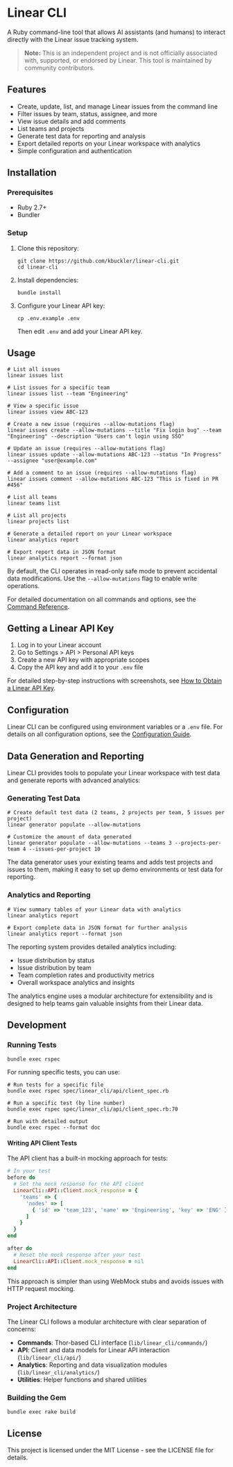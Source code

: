 # Linear CLI

A Ruby command-line tool that allows AI assistants (and humans) to interact directly with the Linear issue tracking system.

> **Note:** This is an independent project and is not officially associated with, supported, or endorsed by Linear. This tool is maintained by community contributors.

## Features

- Create, update, list, and manage Linear issues from the command line
- Filter issues by team, status, assignee, and more
- View issue details and add comments
- List teams and projects
- Generate test data for reporting and analysis
- Export detailed reports on your Linear workspace with analytics
- Simple configuration and authentication

## Installation

### Prerequisites

- Ruby 2.7+
- Bundler

### Setup

1. Clone this repository:
   ```
   git clone https://github.com/kbuckler/linear-cli.git
   cd linear-cli
   ```

2. Install dependencies:
   ```
   bundle install
   ```

3. Configure your Linear API key:
   ```
   cp .env.example .env
   ```
   Then edit `.env` and add your Linear API key.

## Usage

```
# List all issues
linear issues list

# List issues for a specific team
linear issues list --team "Engineering"

# View a specific issue
linear issues view ABC-123

# Create a new issue (requires --allow-mutations flag)
linear issues create --allow-mutations --title "Fix login bug" --team "Engineering" --description "Users can't login using SSO"

# Update an issue (requires --allow-mutations flag)
linear issues update --allow-mutations ABC-123 --status "In Progress" --assignee "user@example.com"

# Add a comment to an issue (requires --allow-mutations flag)
linear issues comment --allow-mutations ABC-123 "This is fixed in PR #456"

# List all teams
linear teams list

# List all projects
linear projects list

# Generate a detailed report on your Linear workspace
linear analytics report

# Export report data in JSON format
linear analytics report --format json
```

By default, the CLI operates in read-only safe mode to prevent accidental data modifications. Use the `--allow-mutations` flag to enable write operations.

For detailed documentation on all commands and options, see the [Command Reference](docs/COMMANDS.md).

## Getting a Linear API Key

1. Log in to your Linear account
2. Go to Settings > API > Personal API keys
3. Create a new API key with appropriate scopes
4. Copy the API key and add it to your `.env` file

For detailed step-by-step instructions with screenshots, see [How to Obtain a Linear API Key](docs/API_KEY.md).

## Configuration

Linear CLI can be configured using environment variables or a `.env` file. For details on all configuration options, see the [Configuration Guide](docs/CONFIGURATION.md).

## Data Generation and Reporting

Linear CLI provides tools to populate your Linear workspace with test data and generate reports with advanced analytics:

### Generating Test Data

```
# Create default test data (2 teams, 2 projects per team, 5 issues per project)
linear generator populate --allow-mutations

# Customize the amount of data generated
linear generator populate --allow-mutations --teams 3 --projects-per-team 4 --issues-per-project 10
```

The data generator uses your existing teams and adds test projects and issues to them, making it easy to set up demo environments or test data for reporting.

### Analytics and Reporting

```
# View summary tables of your Linear data with analytics
linear analytics report

# Export complete data in JSON format for further analysis
linear analytics report --format json
```

The reporting system provides detailed analytics including:
- Issue distribution by status
- Issue distribution by team
- Team completion rates and productivity metrics
- Overall workspace analytics and insights

The analytics engine uses a modular architecture for extensibility and is designed to help teams gain valuable insights from their Linear data.

## Development

### Running Tests

```
bundle exec rspec
```

For running specific tests, you can use:

```
# Run tests for a specific file
bundle exec rspec spec/linear_cli/api/client_spec.rb

# Run a specific test (by line number)
bundle exec rspec spec/linear_cli/api/client_spec.rb:70

# Run with detailed output
bundle exec rspec --format doc
```

#### Writing API Client Tests

The API client has a built-in mocking approach for tests:

```ruby
# In your test
before do
  # Set the mock response for the API client
  LinearCli::API::Client.mock_response = {
    'teams' => {
      'nodes' => [
        { 'id' => 'team_123', 'name' => 'Engineering', 'key' => 'ENG' }
      ]
    }
  }
end

after do
  # Reset the mock response after your test
  LinearCli::API::Client.mock_response = nil
end
```

This approach is simpler than using WebMock stubs and avoids issues with HTTP request mocking.

### Project Architecture

The Linear CLI follows a modular architecture with clear separation of concerns:

- **Commands**: Thor-based CLI interface (`lib/linear_cli/commands/`)
- **API**: Client and data models for Linear API interaction (`lib/linear_cli/api/`)
- **Analytics**: Reporting and data visualization modules (`lib/linear_cli/analytics/`)
- **Utilities**: Helper functions and shared utilities

### Building the Gem

```
bundle exec rake build
```

## License

This project is licensed under the MIT License - see the LICENSE file for details.